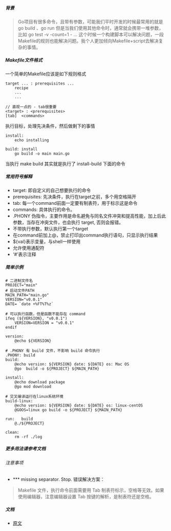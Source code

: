 ##### 背景
>Go项目有很多命令，且带有参数，可能我们平时开发的时候最常用的就是 go build 、go run 但是当我们使用其他命令时，通常就会携带一堆参数， 比如 go test -v -count=1 - ... 这个时候一个构建脚本可以解决问题，一段Makefile的规则也能解决问题。我个人更加倾向Makefile+script去解决复杂的事情。

##### Makefile文件格式
一个简单的Makefile应该是如下规则格式
```
target ... : prerequisites ...
    recipe
    ...
    ...

// 直观一点的 - tab很重要
<target> : <prerequisites> 
[tab]  <commands>
```
执行目标，处理先决条件，然后做剩下的事情
```
install:
    echo installing

build: install
    go build -o main main.go
```
当执行 make build 其实就是执行了 install-build 下面的命令

##### 常用符号解释
- target: 即自定义的自己想要执行的命令
- prerequisites: 先决条件，执行在target之前，多个用空格隔开
- tab: 每一个command前面一定要有制表符，用于标示这是命令
- commands: 具体执行的命令。
- .PHONY 伪指令，主要作用是命名避免与同名文件冲突和提高性能，加上后此参数，当存在冲突文件，也会执行 target, 否则会报错。
- 不带执行参数，默认执行第一个target
- 在command前加上@，禁止打印出command执行语句，只显示执行结果
- ${val}表示变量，与shell一样使用
- 允许使用通配符
- ‘#’表示注释

##### 简单示例
```
# 二进制文件名
PROJECT="main"
# 启动文件PATH
MAIN_PATH="main.go"
VERSION="v0.0.1"
DATE= `date +%FT%T%z`

# 可以执行函数，但是函数不能存在 command
ifeq (${VERSION}, "v0.0.1") 
    VERSION=VERSION = "v0.0.1"
endif

version:
    @echo ${VERSION}

# .PHONY 有 build 文件，不影响 build 命令执行
.PHONY: build
build:
    @echo version: ${VERSION} date: ${DATE} os: Mac OS
    @go  build -o ${PROJECT} ${MAIN_PATH}

install:
    @echo download package
    @go mod download

# 交叉编译运行在linux系统环境
build-linux:
    @echo version: ${VERSION} date: ${DATE} os: linux-centOS
    @GOOS=linux go build -o ${PROJECT} ${MAIN_PATH}

run:   build
    @./${PROJECT}

clean:
    rm -rf ./log
```

##### 更多用法请参考文档
###### 注意事项
- *** missing separator. Stop. 错误解决方案：
> Makefile 文件，执行命令前面需要用 Tab 制表符标示，空格等无效。如果使用编辑器，注意编辑器设置 Tab 按键的解析，是制表符还是空格。

##### 文档
- [原文](https://studygolang.com/articles/20704)